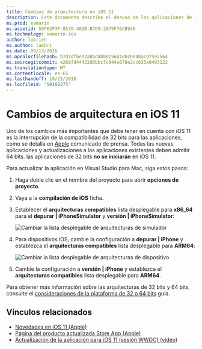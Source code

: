 ```yaml
---
title: Cambios de arquitectura en iOS 11
description: Este documento describe el desuso de las aplicaciones de 32 bits en iOS 11. Describe cómo actualizar las aplicaciones a las arquitecturas de 64 bits de destino.
ms.prod: xamarin
ms.assetid: 55F62F3F-8570-402B-B7D9-2875F76CB946
ms.technology: xamarin-ios
author: lobrien
ms.author: laobri
ms.date: 09/13/2016
ms.openlocfilehash: b7d1df6ed2a8bd480025681ebcbe48acd7592564
ms.sourcegitcommit: e268fd44422d0bbc7c944a678e2cc633a0493122
ms.translationtype: MT
ms.contentlocale: es-ES
ms.lasthandoff: 10/25/2018
ms.locfileid: "50102275"
---
```

# <a name="architecture-changes-in-ios-11"></a>Cambios de arquitectura en iOS 11

Uno de los cambios más importantes que debe tener en cuenta con iOS 11 es la interrupción de la compatibilidad de 32 bits para las aplicaciones, como se detalla en [Apple](https://developer.apple.com/news/?id=06282017b) comunicado de prensa. Todas las nuevas aplicaciones y actualizaciones a las aplicaciones existentes deben admitir 64 bits. las aplicaciones de 32 bits **no se iniciarán** en iOS 11.

Para actualizar la aplicación en Visual Studio para Mac, siga estos pasos:

1. Haga doble clic en el nombre del proyecto para abrir **opciones de proyecto**.
2. Vaya a la **compilación de iOS** ficha.
3. Establecer el **arquitecturas compatibles** lista desplegable para **x86_64** para el **depurar | iPhoneSimulator** y **versión | iPhoneSimulator**:

    ![Cambiar la lista desplegable de arquitecturas de simulador](architecture-changes-images/image1.png)

4. Para dispositivos iOS, cambie la configuración a **depurar | iPhone** y establezca el **arquitecturas compatibles** lista desplegable para **ARM64**:

    ![Cambiar la lista desplegable de arquitecturas de dispositivo](architecture-changes-images/image2.png)

5. Cambie la configuración a **versión | iPhone** y establezca el **arquitecturas compatibles** lista desplegable para **ARM64**.

Para obtener más información sobre las arquitecturas de 32 bits y 64 bits, consulte el [consideraciones de la plataforma de 32 o 64 bits](~/cross-platform/macios/32-and-64/index.md#ios) guía.

## <a name="related-links"></a>Vínculos relacionados

- [Novedades en iOS 11 (Apple)](https://developer.apple.com/ios/)
- [Página del producto actualizada Store App (Apple)](https://developer.apple.com/app-store/product-page/)
- [Actualización de la aplicación para iOS 11 (sesión WWDC) (vídeo)](https://developer.apple.com/videos/play/wwdc2017/204/)

